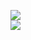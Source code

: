 [![](https://img.shields.io/badge/Made%20With-Github%20Spray-lightgrey.svg?style=for-the-badge&logo=github)](https://github.com/Annihil/github-spray#21179)  
[![](https://i.imgur.com/2DrTn0Z.gif)](https://github.com/Annihil/github-spray)